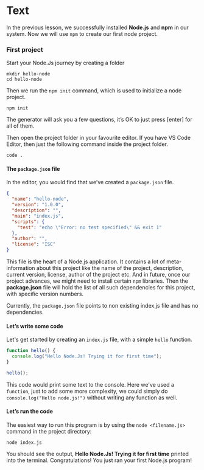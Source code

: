 # Text
In the previous lesson, we successfully installed **Node.js** and **npm** in our system. Now we will use `npm` to create our first node project.

### First project

Start your Node.Js journey by creating a folder
````
mkdir hello-node
cd hello-node
````

Then we run the `npm init` command, which is used to initialize a node project.
````
npm init
````
The generator will ask you a few questions, it’s OK to just press [enter] for all of them.

Then open the project folder in your favourite editor. If you have VS Code Editor, then just the following command inside the project folder.
````
code .
````

#### The `package.json` file
In the editor, you would find that we’ve created a `package.json` file. 
```json
{
  "name": "hello-node",
  "version": "1.0.0",
  "description": "",
  "main": "index.js",
  "scripts": {
    "test": "echo \"Error: no test specified\" && exit 1"
  },
  "author": "",
  "license": "ISC"
}
```

This file is the heart of a Node.js application. It contains a lot of meta-information about this project like the name of the project, description, current version, license, author of the project etc. And in future, once our project advances, we might need to install certain `npm` libraries. Then the **package.json** file will hold the list of all such dependencies for this project, with specific version numbers.

Currently, the `package.json` file points to non existing index.js file and has no dependencies. 

#### Let’s write some code
Let's get started by creating an `index.js` file, with a simple `hello` function.
```js
function hello() {
  console.log("Hello Node.Js! Trying it for first time");
}

hello();
```
This code would print some text to the console. Here we've used a `function`, just to add some more complexity, we could simply do `console.log("Hello node.js!")` without writing any function as well.

#### Let’s run the code
The easiest way to run this program is by using the `node <filename.js>` command in the project directory:
````
node index.js
````
You should see the output, **Hello Node.Js! Trying it for first time** printed into the terminal. Congratulations! You just ran your first Node.js program!



